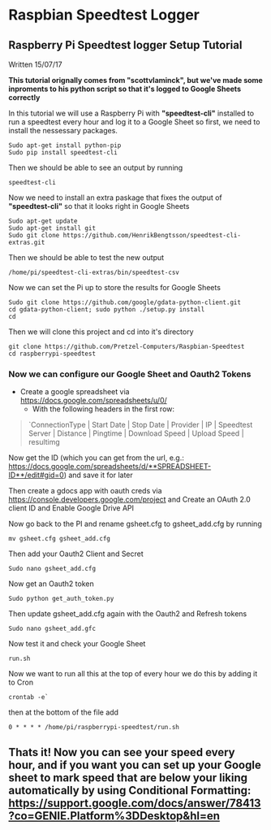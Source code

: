
Raspbian Speedtest Logger 
======================

Raspberry Pi Speedtest logger Setup Tutorial
----------------------------------------------------------------
Written 15/07/17

**This tutorial orignally comes from "scottvlaminck", but we've made some inproments to his python script so that it's logged to Google Sheets correctly**

In this tutorial we will use a Raspberry Pi with **"speedtest-cli"** installed to run a speedtest every hour and log it to a Google Sheet so first, we need to install the nessessary packages.

```shell
Sudo apt-get install python-pip
Sudo pip install speedtest-cli
```
Then we should be able to see an output by running

```shell
speedtest-cli 
```

Now we need to install an extra paskage that fixes the output of **"speedtest-cli"** so that it looks right in Google Sheets

```shell
Sudo apt-get update
Sudo apt-get install git
Sudo git clone https://github.com/HenrikBengtsson/speedtest-cli-extras.git
```

Then we should be able to test the new output

```shell
/home/pi/speedtest-cli-extras/bin/speedtest-csv
```

Now we can set the Pi up to store the results for Google Sheets

```shell
Sudo git clone https://github.com/google/gdata-python-client.git
cd gdata-python-client; sudo python ./setup.py install
cd
```

Then we will clone this project and cd into it's directory

```shell
git clone https://github.com/Pretzel-Computers/Raspbian-Speedtest
cd raspberrypi-speedtest
```

### Now we can configure our Google Sheet and Oauth2 Tokens 

* Create a google spreadsheet via https://docs.google.com/spreadsheets/u/0/ 
	* With the following headers in the first row:

> `ConnectionType | Start Date | Stop Date | Provider | IP | Speedtest Server | Distance | Pingtime | Download Speed | Upload Speed | resultimg

Now get the ID (which you can get from the url, e.g.: https://docs.google.com/spreadsheets/d/**SPREADSHEET-ID**/edit#gid=0) and save it for later

Then create a gdocs app with oauth creds via https://console.developers.google.com/project and Create an OAuth 2.0 client ID and Enable Google Drive API
	
Now go back to the PI and rename gsheet.cfg to gsheet_add.cfg by running
```shell
mv gsheet.cfg gsheet_add.cfg
```
Then add your Oauth2 Client and Secret
```shell
Sudo nano gsheet_add.cfg
```

Now get an Oauth2 token
```shell
Sudo python get_auth_token.py
```
Then update gsheet_add.cfg again with the Oauth2 and Refresh tokens
```shell
Sudo nano gsheet_add.gfc
```

Now test it and check your Google Sheet
```shell
run.sh
```

Now we want to run all this at the top of every hour we do this by adding it to Cron

```shell
crontab -e`
```

then at the bottom of the file add

```shell
0 * * * * /home/pi/raspberrypi-speedtest/run.sh
```

## Thats it! Now you can see your speed every hour, and if you want you can set up your Google sheet to mark speed that are below your liking automatically by using Conditional Formatting: https://support.google.com/docs/answer/78413?co=GENIE.Platform%3DDesktop&hl=en
